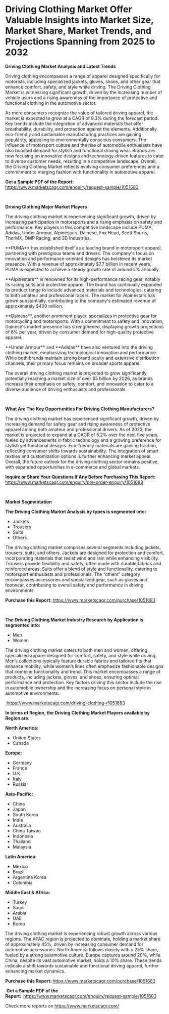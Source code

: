 <p><h1>Driving Clothing Market Offer Valuable Insights into Market Size, Market Share, Market Trends, and Projections Spanning from 2025 to 2032</h1></p><p><strong>Driving Clothing Market Analysis and Latest Trends</strong></p>
<p><p>Driving clothing encompasses a range of apparel designed specifically for motorists, including specialized jackets, gloves, shoes, and other gear that enhance comfort, safety, and style while driving. The Driving Clothing Market is witnessing significant growth, driven by the increasing number of vehicle users and a rising awareness of the importance of protective and functional clothing in the automotive sector.</p><p>As more consumers recognize the value of tailored driving apparel, the market is expected to grow at a CAGR of 9.3% during the forecast period. Key trends include the integration of advanced materials that offer breathability, durability, and protection against the elements. Additionally, eco-friendly and sustainable manufacturing practices are gaining popularity, appealing to environmentally conscious consumers. The influence of motorsport culture and the rise of automobile enthusiasts have also boosted demand for stylish and functional driving wear. Brands are now focusing on innovative designs and technology-driven features to cater to diverse customer needs, resulting in a competitive landscape. Overall, the Driving Clothing Market reflects evolving consumer preferences and a commitment to merging fashion with functionality in automotive apparel.</p></p>
<p><strong>Get a Sample PDF of the Report:&nbsp;</strong> <a href="https://www.marketscagr.com/enquiry/request-sample/1051683?utm_campaign=1905&utm_medium=2&utm_source=Github&utm_content=ia&utm_term=05022025&utm_id=driving-clothing">https://www.marketscagr.com/enquiry/request-sample/1051683</a></p>
<p>&nbsp;</p>
<p><strong>Driving Clothing Major Market Players</strong></p>
<p><p>The driving clothing market is experiencing significant growth, driven by increasing participation in motorsports and a rising emphasis on safety and performance. Key players in this competitive landscape include PUMA, Adidas, Under Armour, Alpinestars, Dainese, Fox Head, Scott Sports, ThorMX, OMP Racing, and 3D Industries.</p><p>**PUMA** has established itself as a leading brand in motorsport apparel, partnering with prestigious teams and drivers. The company's focus on innovation and performance-oriented designs has bolstered its market presence. With a revenue of approximately $7.7 billion in recent years, PUMA is expected to achieve a steady growth rate of around 5% annually.</p><p>**Alpinestars** is renowned for its high-performance racing gear, notably its racing suits and protective apparel. The brand has continually expanded its product range to include advanced materials and technologies, catering to both amateur and professional racers. The market for Alpinestars has grown substantially, contributing to the company's estimated revenue of approximately $400 million.</p><p>**Dainese**, another prominent player, specializes in protective gear for motorcycling and motorsports. With a commitment to safety and innovation, Dainese's market presence has strengthened, displaying growth projections of 6% per year, driven by consumer demand for high-quality protective apparel.</p><p>**Under Armour** and **Adidas** have also ventured into the driving clothing market, emphasizing technological innovation and performance. While both brands maintain strong brand equity and extensive distribution channels, their primary focus remains on broader sports apparel.</p><p>The overall driving clothing market is projected to grow significantly, potentially reaching a market size of over $5 billion by 2026, as brands increase their emphasis on safety, comfort, and innovation to cater to a diverse audience of driving enthusiasts and professionals.</p></p>
<p>&nbsp;</p>
<p><strong>What Are The Key Opportunities For Driving Clothing Manufacturers?</strong></p>
<p><p>The driving clothing market has experienced significant growth, driven by increasing demand for safety gear and rising awareness of protective apparel among both amateur and professional drivers. As of 2023, the market is projected to expand at a CAGR of 5.2% over the next five years, fueled by advancements in fabric technology and a growing preference for stylish yet functional designs. Eco-friendly materials are gaining traction, reflecting consumer shifts towards sustainability. The integration of smart textiles and customization options is further enhancing market appeal. Overall, the future outlook for the driving clothing sector remains positive, with expanded opportunities in e-commerce and global markets.</p></p>
<p><strong>Inquire or Share Your Questions If Any Before Purchasing This Report:</strong> <a href="https://www.marketscagr.com/enquiry/pre-order-enquiry/1051683?utm_campaign=1905&utm_medium=2&utm_source=Github&utm_content=ia&utm_term=05022025&utm_id=driving-clothing">https://www.marketscagr.com/enquiry/pre-order-enquiry/1051683</a></p>
<p>&nbsp;</p>
<p><strong>Market Segmentation</strong></p>
<p><strong>The Driving Clothing Market Analysis by types is segmented into:</strong></p>
<p><ul><li>Jackets</li><li>Trousers</li><li>Suits</li><li>Others</li></ul></p>
<p><p>The driving clothing market comprises several segments including jackets, trousers, suits, and others. Jackets are designed for protection and comfort, incorporating materials that resist wind and rain while enhancing visibility. Trousers provide flexibility and safety, often made with durable fabrics and reinforced areas. Suits offer a blend of style and functionality, catering to motorsport enthusiasts and professionals. The “others” category encompasses accessories and specialized gear, such as gloves and footwear, contributing to overall safety and performance in driving environments.</p></p>
<p><strong>Purchase this Report:&nbsp;</strong><a href="https://www.marketscagr.com/purchase/1051683?utm_campaign=1905&utm_medium=2&utm_source=Github&utm_content=ia&utm_term=05022025&utm_id=driving-clothing">https://www.marketscagr.com/purchase/1051683</a></p>
<p>&nbsp;</p>
<p><strong>The Driving Clothing Market Industry Research by Application is segmented into:</strong></p>
<p><ul><li>Men</li><li>Women</li></ul></p>
<p><p>The driving clothing market caters to both men and women, offering specialized apparel designed for comfort, safety, and style while driving. Men’s collections typically feature durable fabrics and tailored fits that enhance mobility, while women’s lines often emphasize fashionable designs that combine functionality and trend. This market encompasses a range of products, including jackets, gloves, and shoes, ensuring optimal performance and protection. Key factors driving this sector include the rise in automobile ownership and the increasing focus on personal style in automotive environments.</p></p>
<p><a href="https://www.marketscagr.com/driving-clothing-r1051683?utm_campaign=1905&utm_medium=2&utm_source=Github&utm_content=ia&utm_term=05022025&utm_id=driving-clothing">&nbsp;https://www.marketscagr.com/driving-clothing-r1051683</a></p>
<p><strong>In terms of Region, the Driving Clothing Market Players available by Region are:</strong></p>
<p>
    <p> <strong> North America: </strong>
        <ul>
            <li>United States</li>
            <li>Canada</li>
        </ul>
        </p> 
    <p> <strong> Europe: </strong>
        <ul>
            <li>Germany</li>
            <li>France</li>
            <li>U.K.</li>
            <li>Italy</li>
            <li>Russia</li>
        </ul>
        </p> 
    <p> <strong> Asia-Pacific: </strong>
        <ul>
            <li>China</li>
            <li>Japan</li>
            <li>South Korea</li>
            <li>India</li>
            <li>Australia</li>
            <li>China Taiwan</li>
            <li>Indonesia</li>
            <li>Thailand</li>
            <li>Malaysia</li>
        </ul>
        </p> 
    <p> <strong> Latin America: </strong>
        <ul>
            <li>Mexico</li>
            <li>Brazil</li>
            <li>Argentina Korea</li>
            <li>Colombia</li>
        </ul>
        </p> 
    <p> <strong> Middle East & Africa: </strong>
        <ul>
            <li>Turkey</li>
            <li>Saudi</li>
            <li>Arabia</li>
            <li>UAE</li>
            <li>Korea</li>
        </ul>
    </p>
    </p>
<p><p>The driving clothing market is experiencing robust growth across various regions. The APAC region is projected to dominate, holding a market share of approximately 45%, driven by increasing consumer demand for automotive accessories. North America follows closely with a 25% share, fueled by a strong automotive culture. Europe captures around 20%, while China, despite its vast automotive market, holds a 10% share. These trends indicate a shift towards sustainable and functional driving apparel, further enhancing market dynamics.</p></p>
<p><strong>Purchase this Report: </strong><a href="https://www.marketscagr.com/purchase/1051683?utm_campaign=1905&utm_medium=2&utm_source=Github&utm_content=ia&utm_term=05022025&utm_id=driving-clothing">https://www.marketscagr.com/purchase/1051683</a></p>
<p>&nbsp;<strong>Get a Sample PDF of the Report:&nbsp;&nbsp;</strong><a href="https://www.marketscagr.com/enquiry/request-sample/1051683?utm_campaign=1905&utm_medium=2&utm_source=Github&utm_content=ia&utm_term=05022025&utm_id=driving-clothing">https://www.marketscagr.com/enquiry/request-sample/1051683</a></p>
<p><strong></strong></p>
<p>Check more reports on <a href="https://www.marketscagr.com/?utm_campaign=1905&utm_medium=2&utm_source=Github&utm_content=ia&utm_term=05022025&utm_id=driving-clothing">https://www.marketscagr.com/</a></p>